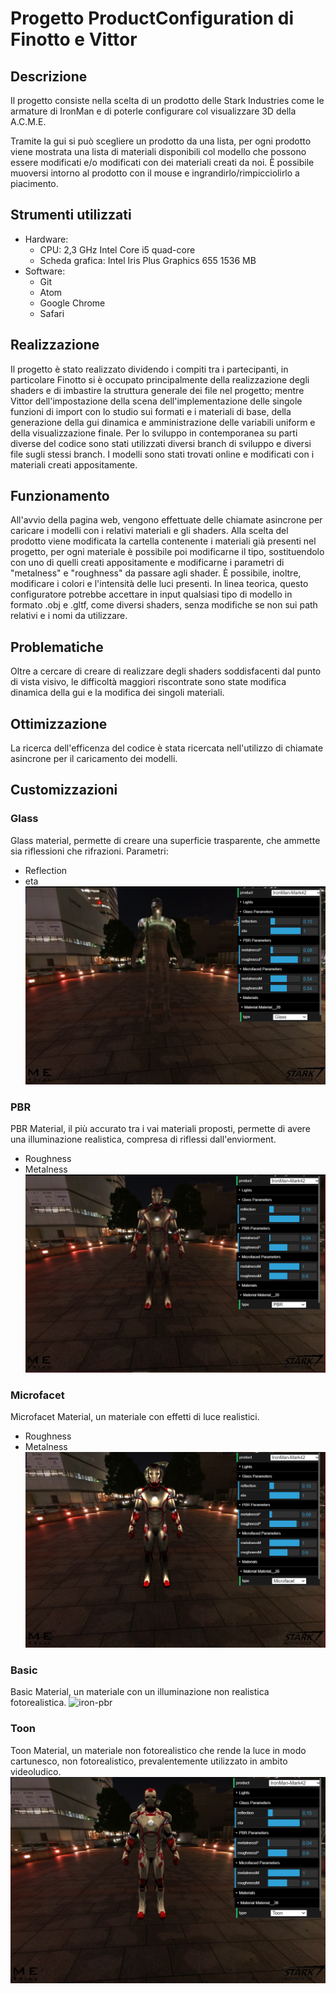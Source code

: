 # Progetto ProductConfiguration di Finotto e Vittor

## Descrizione
Il progetto consiste nella scelta di un prodotto delle Stark Industries come le armature di IronMan e di poterle configurare col visualizzare 3D della A.C.M.E.

Tramite la gui si può scegliere un prodotto da una lista, per ogni prodotto viene mostrata una lista di materiali disponibili col modello che possono essere modificati e/o modificati con dei materiali creati da noi.
È possibile muoversi intorno al prodotto con il mouse e ingrandirlo/rimpicciolirlo a piacimento.


## Strumenti utilizzati
- Hardware:
  - CPU: 2,3 GHz Intel Core i5 quad-core
  - Scheda grafica: Intel Iris Plus Graphics 655 1536 MB
- Software:
  - Git
  - Atom
  - Google Chrome
  - Safari


##  Realizzazione
Il progetto è stato realizzato dividendo i compiti tra i partecipanti, in particolare Finotto si è occupato principalmente della realizzazione degli shaders e di imbastire la struttura generale dei file nel progetto; mentre  Vittor dell'impostazione della scena dell'implementazione delle singole funzioni di import con lo studio sui formati e i materiali di base,  della generazione della gui dinamica e amministrazione delle variabili  uniform e della visualizzazione finale.
Per lo sviluppo in contemporanea su parti diverse del codice sono stati utilizzati diversi branch di sviluppo e diversi file sugli stessi branch.
I modelli sono stati trovati online e modificati con i materiali creati appositamente.

## Funzionamento
All'avvio della pagina web, vengono effettuate delle chiamate asincrone per caricare i modelli con i relativi materiali e gli shaders.
Alla scelta del prodotto viene modificata la cartella contenente i materiali già presenti nel progetto, per ogni materiale è possibile poi modificarne il tipo, sostituendolo con uno di quelli creati appositamente e modificarne i parametri di "metalness" e "roughness" da passare agli shader.
È possibile, inoltre, modificare i colori e l'intensità delle luci presenti.
In linea teorica, questo configuratore potrebbe accettare in input qualsiasi tipo di modello in formato .obj e .gltf, come diversi shaders, senza modifiche se non sui path relativi e i nomi da utilizzare.

## Problematiche
Oltre a cercare di creare di realizzare degli shaders soddisfacenti dal punto di vista visivo, le difficoltà maggiori riscontrate sono state modifica dinamica della gui e la modifica dei singoli materiali.


## Ottimizzazione
La ricerca dell'efficenza del codice è stata ricercata nell'utilizzo di chiamate asincrone per il caricamento dei modelli.

## Customizzazioni
### Glass
Glass material, permette di creare una superficie trasparente, che ammette sia riflessioni che rifrazioni.
Parametri:
* Reflection
* eta
![iron-glass](/re-img/glass.PNG)
### PBR
PBR Material, il più accurato tra i vai materiali proposti, permette di avere una illuminazione realistica, compresa di riflessi dall'enviorment.
* Roughness
* Metalness
![iron-pbr](/re-img/pbr.PNG)
### Microfacet
Microfacet Material, un materiale con effetti di luce realistici.
* Roughness
* Metalness
![iron-pbr](/re-img/microfacet.PNG)
### Basic
Basic Material, un materiale con un illuminazione non realistica fotorealistica.
![iron-pbr](/re-img/basic.PNG)
### Toon
Toon Material, un materiale non fotorealistico che rende la luce in modo cartunesco, non fotorealistico, prevalentemente utilizzato in ambito videoludico.
![iron-pbr](/re-img/toon.PNG)

